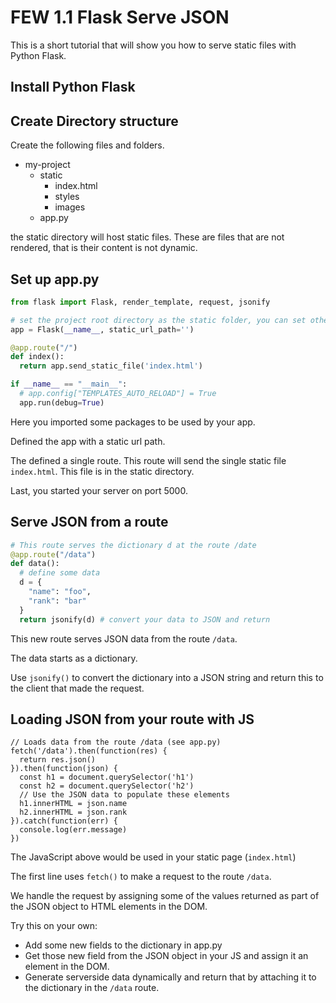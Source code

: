 # FEW 1.1 Flask Serve JSON

This is a short tutorial that will show you how to serve static files with Python Flask. 

## Install Python Flask



## Create Directory structure

Create the following files and folders. 

- my-project
  - static
    - index.html
    - styles 
    - images
  - app.py

the static directory will host static files. These are files that are not rendered, that is their content is not dynamic. 

## Set up app.py

```python
from flask import Flask, render_template, request, jsonify

# set the project root directory as the static folder, you can set others.
app = Flask(__name__, static_url_path='')

@app.route("/")
def index():
  return app.send_static_file('index.html')

if __name__ == "__main__":
  # app.config["TEMPLATES_AUTO_RELOAD"] = True
  app.run(debug=True)
```

Here you imported some packages to be used by your app. 

Defined the app with a static url path. 

The defined a single route. This route will send the single static file `index.html`. This file is in the static directory. 

Last, you started your server on port 5000. 

## Serve JSON from a route

```python
# This route serves the dictionary d at the route /date
@app.route("/data")
def data():
  # define some data
  d = {
    "name": "foo",
    "rank": "bar"
  }
  return jsonify(d) # convert your data to JSON and return
```

This new route serves JSON data from the route `/data`. 

The data starts as a dictionary. 

Use `jsonify()` to convert the dictionary into a JSON string and return this to the client that made the request. 

## Loading JSON from your route with JS

```JS
// Loads data from the route /data (see app.py)
fetch('/data').then(function(res) {
  return res.json()
}).then(function(json) {
  const h1 = document.querySelector('h1')
  const h2 = document.querySelector('h2')
  // Use the JSON data to populate these elements
  h1.innerHTML = json.name 
  h2.innerHTML = json.rank
}).catch(function(err) {
  console.log(err.message)
})
```

The JavaScript above would be used in your static page (`index.html`)

The first line uses `fetch()` to make a request to the route `/data`. 

We handle the request by assigning some of the values returned as part of the JSON object to HTML elements in the DOM. 

Try this on your own: 

- Add some new fields to the dictionary in app.py
- Get those new field from the JSON object in your JS and assign it an element in the DOM. 
- Generate serverside data dynamically and return that by attaching it to the dictionary in the `/data` route. 